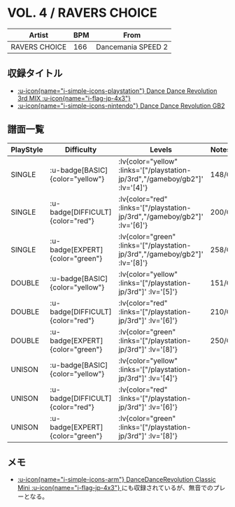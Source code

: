 # VOL. 4 / RAVERS CHOICE

|Artist|BPM|From|
|------|---|----|
|RAVERS CHOICE|166|Dancemania SPEED 2|

## 収録タイトル

- [ :u-icon{name="i-simple-icons-playstation"} Dance Dance Revolution 3rd MIX :u-icon{name="i-flag-jp-4x3"} ](/playstation-jp/3rd)
- [ :u-icon{name="i-simple-icons-nintendo"} Dance Dance Revolution GB2](/gameboy/gb2)

## 譜面一覧

|PlayStyle|Difficulty|Levels|Notes|Movie|
|---------|----------|------|-----|-----|
|SINGLE| :u-badge[BASIC]{color="yellow"} | :lv{color="yellow" :links='["/playstation-jp/3rd","/gameboy/gb2"]' :lv='[4]'} |148/0||
|SINGLE| :u-badge[DIFFICULT]{color="red"} | :lv{color="red" :links='["/playstation-jp/3rd","/gameboy/gb2"]' :lv='[6]'} |200/0||
|SINGLE| :u-badge[EXPERT]{color="green"} | :lv{color="green" :links='["/playstation-jp/3rd","/gameboy/gb2"]' :lv='[8]'} |258/0||
|DOUBLE| :u-badge[BASIC]{color="yellow"} | :lv{color="yellow" :links='["/playstation-jp/3rd"]' :lv='[5]'} |151/0||
|DOUBLE| :u-badge[DIFFICULT]{color="red"} | :lv{color="red" :links='["/playstation-jp/3rd"]' :lv='[6]'} |210/0||
|DOUBLE| :u-badge[EXPERT]{color="green"} | :lv{color="green" :links='["/playstation-jp/3rd"]' :lv='[8]'} |250/0||
|UNISON| :u-badge[BASIC]{color="yellow"} | :lv{color="yellow" :links='["/playstation-jp/3rd"]' :lv='[4]'} |||
|UNISON| :u-badge[DIFFICULT]{color="red"} | :lv{color="red" :links='["/playstation-jp/3rd"]' :lv='[6]'} |||
|UNISON| :u-badge[EXPERT]{color="green"} | :lv{color="green" :links='["/playstation-jp/3rd"]' :lv='[8]'} |||

## メモ

- [ :u-icon{name="i-simple-icons-arm"} DanceDanceRevolution Classic Mini :u-icon{name="i-flag-jp-4x3"} ](/other/classic-mini)にも収録されているが、無音でのプレーとなる。

